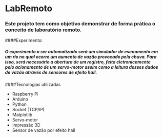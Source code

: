 # LabRemoto

### Este projeto tem como objetivo demonstrar de forma prática o conceito de laboratório remoto.

####Experimento:

##### O experimento a ser automatizado será um simulador de escoamento em um rio no qual ocorre um aumento de vazão provocado pela chuva. Para isso, será necessário a abertura de um registro, feita eletronicamente pelo acionamento de um servo-motor assim como a leitura desses dados de vazão através de sensores de efeito hall.
  

####Tecnologias utilizadas

* Raspberry Pi
* Arduino
* Python
* Socket (TCP/IP)
* Matplotlib
* Servo-motor
* Impressão 3D
* Sensor de vazão por efeito hall



